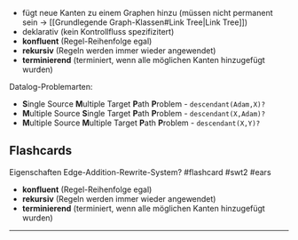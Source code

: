 - fügt neue Kanten zu einem Graphen hinzu (müssen nicht permanent sein -> [[Grundlegende Graph-Klassen#Link Tree|Link Tree]])
- deklarativ (kein Kontrollfluss spezifizitert)
- **konfluent** (Regel-Reihenfolge egal)
- **rekursiv** (Regeln werden immer wieder angewendet)
- **terminierend** (terminiert, wenn alle möglichen Kanten hinzugefügt wurden)

Datalog-Problemarten:
- **S**ingle Source **M**ultiple Target **P**ath **P**roblem - `descendant(Adam,X)?`
- **M**ultiple Source **S**ingle Target **P**ath **P**roblem - `descendant(X,Adam)?`
- **M**ultiple Source **M**ultiple Target **P**ath **P**roblem - `descendant(X,Y)?`

## Flashcards

Eigenschaften Edge-Addition-Rewrite-System? #flashcard #swt2 #ears
- **konfluent** (Regel-Reihenfolge egal)
- **rekursiv** (Regeln werden immer wieder angewendet)
- **terminierend** (terminiert, wenn alle möglichen Kanten hinzugefügt wurden)
- - -
